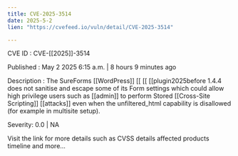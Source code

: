 ```yaml
---
title: CVE-2025-3514
date: 2025-5-2
lien: "https://cvefeed.io/vuln/detail/CVE-2025-3514"

---
```


CVE ID : CVE-[[2025]]-3514

Published :  May 2
2025
6:15 a.m. | 8 hours
9 minutes ago

Description : The SureForms   [[WordPress]]  [[ [[ [[plugin2025before 1.4.4 does not sanitise and escape some of its Form settings
which could allow high privilege users such as  [[admin]] to perform Stored  [[Cross-Site Scripting]]  [[attacks]] even when the unfiltered_html capability is disallowed (for example in multisite setup).

Severity: 0.0 | NA

Visit the link for more details
such as CVSS details
affected products
timeline
and more...
